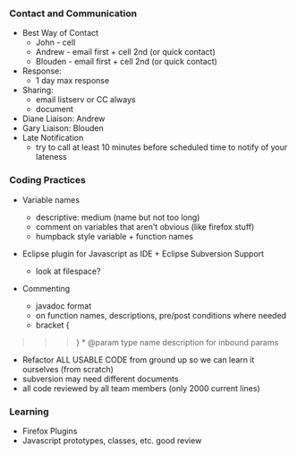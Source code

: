 ### Contact and Communication ###
  * Best Way of Contact
    * John - cell
    * Andrew - email first + cell 2nd (or quick contact)
    * Blouden - email first + cell 2nd (or quick contact)
  * Response:
    * 1 day max response
  * Sharing:
    * email listserv or CC always
    * document
  * Diane Liaison: Andrew
  * Gary Liaison: Blouden
  * Late Notification
    * try to call at least 10 minutes before scheduled time to notify of your lateness


### Coding Practices ###
  * Variable names
    * descriptive: medium (name but not too long)
    * comment on variables that aren't obvious (like firefox stuff)
    * humpback style variable + function names

  * Eclipse plugin for Javascript as IDE + Eclipse Subversion Support
    * look at filespace?

  * Commenting
    * javadoc format
    * on function names, descriptions, pre/post conditions where needed
    * bracket {
> > > }
    * @param type name  description for inbound params
  * Refactor ALL USABLE CODE from ground up so we can learn it ourselves (from scratch)
  * subversion may need different documents
  * all code reviewed by all team members (only 2000 current lines)

### Learning ###
  * Firefox Plugins
  * Javascript prototypes, classes, etc. good review
